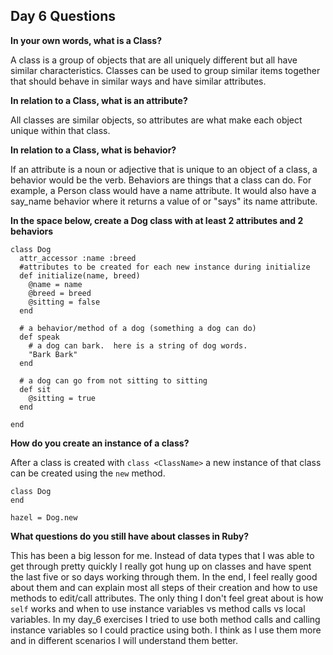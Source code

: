 ## Day 6 Questions

**In your own words, what is a Class?**

A class is a group of objects that are all uniquely different but all have similar characteristics.  Classes can be used to group similar items together that should behave in similar ways and have similar attributes.

**In relation to a Class, what is an attribute?**

All classes are similar objects, so attributes are what make each object unique within that class.

**In relation to a Class, what is behavior?**

If an attribute is a noun or adjective that is unique to an object of a class, a behavior would be the verb.  Behaviors are things that a class can do.  For example, a Person class would have a name attribute.  It would also have a say_name behavior where it returns a value of or "says" its name attribute.

**In the space below, create a Dog class with at least 2 attributes and 2 behaviors**

```
class Dog
  attr_accessor :name :breed
  #attributes to be created for each new instance during initialize
  def initialize(name, breed)
    @name = name
    @breed = breed
    @sitting = false
  end

  # a behavior/method of a dog (something a dog can do)
  def speak
    # a dog can bark.  here is a string of dog words.
    "Bark Bark"
  end

  # a dog can go from not sitting to sitting
  def sit
    @sitting = true
  end

end
```

**How do you create an instance of a class?**

After a class is created with `class <ClassName>` a new instance of that class can be created using the `new` method.  

```
class Dog
end

hazel = Dog.new
```

**What questions do you still have about classes in Ruby?**

This has been a big lesson for me.  Instead of data types that I was able to get through pretty quickly I really got hung up on classes and have spent the last five or so days working through them.  In the end, I feel really good about them and can explain most all steps of their creation and how to use methods to edit/call attributes.  The only thing I don't feel great about is how `self` works and when to use instance variables vs method calls vs local variables.  In my day_6 exercises I tried to use both method calls and calling instance variables so I could practice using both.  I think as I use them more and in different scenarios I will understand them better.
